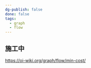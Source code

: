 ```yaml
---
dg-publish: false
done: false
tags:
  - graph
  - flow
---
```


## 施工中

https://oi-wiki.org/graph/flow/min-cost/